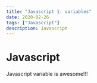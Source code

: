 ```yaml
---
title: "Javascript 1: variables"
date: 2020-02-26
tags: ["Javascript"]
description: Javascript
---
```

# Javascript
Javascript variable is awesome!!!